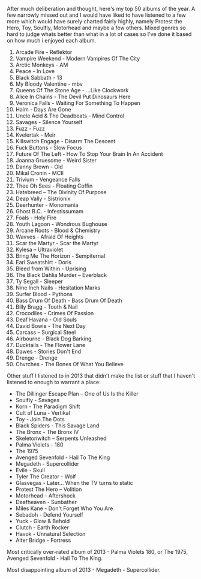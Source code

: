 After much deliberation and thought, here's my top 50 albums of the year. A few narrowly missed out and I would have liked to have listened to a few more which would have surely charted fairly highly, namely Protest the Hero, Toy, Soulfly, Motorhead and maybe a few others. Mixed genres so hard to judge whats better than what in a lot of cases so I've done it based on how much i enjoyed each album. 

1.	Arcade Fire - Reflektor
2.	Vampire Weekend - Modern Vampires Of The City
3.	Arctic Monkeys - AM
4.	Peace - In Love
5.	Black Sabbath - 13
6.	My Bloody Valentine - mbv
7.	Queens Of The Stone Age - ...Like Clockwork
8.	Alice In Chains - The Devil Put Dinosaurs Here
9.	Veronica Falls - Waiting For Something To Happen
10.	Haim - Days Are Gone
11.	Uncle Acid & The Deadbeats - Mind Control
12.	Savages - Silence Yourself
13.	Fuzz - Fuzz
14.	Kvelertak - Meir
15.	Killswitch Engage - Disarm The Descent
16.	Fuck Buttons - Slow Focus
17.	Future Of The Left - How To Stop Your Brain In An Accident
18.	Joanna Gruesome - Weird Sister
19.	Danny Brown - Old
20.	Mikal Cronin - MCII
21.	Trivium - Vengeance Falls
22.	Thee Oh Sees - Floating Coffin
23.	Hatebreed – The Divinity Of Purpose
24.	Deap Vally - Sistrionix
25.	Deerhunter - Monomania
26.	Ghost B.C. - Infestissumam
27.	Foals - Holy Fire
28.	Youth Lagoon - Wondrous Bughouse
29.	Arcane Roots - Blood & Chemistry
30.	Wavves - Afraid Of Heights
31.	Scar the Martyr - Scar the Martyr
32.	Kylesa – Ultraviolet
33.	Bring Me The Horizon - Sempiternal
34.	Earl Sweatshirt - Doris
35.	Bleed from Within - Uprising
36.	The Black Dahlia Murder – Everblack
37.	Ty Segall - Sleeper
38.	Nine Inch Nails - Hesitation Marks
39.	Surfer Blood - Pythons
40.	Bass Drum Of Death - Bass Drum Of Death
41.	Billy Bragg - Tooth & Nail
42.	Crocodiles - Crimes Of Passion
43.	Deaf Havana - Old Souls
44.	David Bowie - The Next Day
45.	Carcass – Surgical Steel
46.	Airbourne - Black Dog Barking
47.	Ducktails - The Flower Lane
48.	Dawes - Stories Don't End
49.	Drenge - Drenge
50.	Chvrches - The Bones Of What You Believe

Other stuff I listened to in 2013 that didn't make the list or stuff that I haven't listened to enough to warrant a place:

* The Dillinger Escape Plan – One of Us Is the Killer
* Soulfly - Savages
* Korn - The Paradigm Shift
* Cult of Luna - Vertikal
* Toy - Join The Dots
* Black Spiders - This Savage Land
* The Bronx - The Bronx IV
* Skeletonwitch – Serpents Unleashed
* Palma Violets - 180
* The 1975
* Avenged Sevenfold - Hail To The King
* Megadeth - Supercollider
* Evile - Skull
* Tyler The Creator - Wolf
* Glasvegas - Later... When the TV turns to static
* Protest The Hero – Volition
* Motorhead – Aftershock
* Deafheaven - Sunbather
* Miles Kane - Don't Forget Who You Are
* Sebadoh - Defend Yourself
* Yuck - Glow & Behold
* Clutch - Earth Rocker
* Havok - Unnatural Selection
* Alter Bridge - Fortress

Most critically over-rated album of 2013 - Palma Violets 180, or The 1975, Avenged Sevenfold - Hail To The King.

Most disappointing album of 2013 - Megadeth - Supercollider.